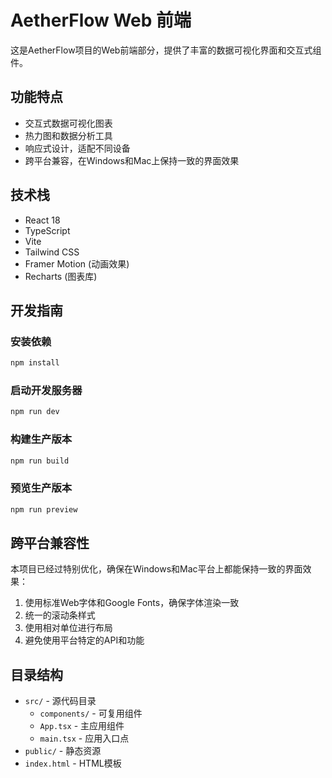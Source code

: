 # AetherFlow Web 前端

这是AetherFlow项目的Web前端部分，提供了丰富的数据可视化界面和交互式组件。

## 功能特点

- 交互式数据可视化图表
- 热力图和数据分析工具
- 响应式设计，适配不同设备
- 跨平台兼容，在Windows和Mac上保持一致的界面效果

## 技术栈

- React 18
- TypeScript
- Vite
- Tailwind CSS
- Framer Motion (动画效果)
- Recharts (图表库)

## 开发指南

### 安装依赖

```bash
npm install
```

### 启动开发服务器

```bash
npm run dev
```

### 构建生产版本

```bash
npm run build
```

### 预览生产版本

```bash
npm run preview
```

## 跨平台兼容性

本项目已经过特别优化，确保在Windows和Mac平台上都能保持一致的界面效果：

1. 使用标准Web字体和Google Fonts，确保字体渲染一致
2. 统一的滚动条样式
3. 使用相对单位进行布局
4. 避免使用平台特定的API和功能

## 目录结构

- `src/` - 源代码目录
  - `components/` - 可复用组件
  - `App.tsx` - 主应用组件
  - `main.tsx` - 应用入口点
- `public/` - 静态资源
- `index.html` - HTML模板 